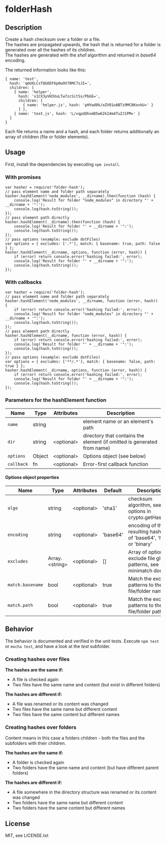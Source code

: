 ﻿# folderHash 

## Description 
Create a hash checksum over a folder or a file.  
The hashes are propagated upwards, the hash that is returned for a folder is generated over all the hashes of its children.  
The hashes are generated with the _sha1_ algorithm and returned in _base64_ encoding.

The returned information looks like this:

    { name: 'test', 
      hash: 'qmUXLCsTQGOEF6p0w9V78MC7sJI=',
      children: [
        { name: 'helper', 
          hash: 'x1CX3yVH3UuLTw7zcSitSs/PbGE=',
          children: [
            { name: 'helper.js', hash: 'pHYwd8k/oZV01oABTz9MC8KovkU=' }
          ] },
        { name: 'test.js', hash: 'L/vqpdQhxmD5w62k24m4TuZJ1PM=' }
      ] 
    }

Each file returns a name and a hash, and each folder returns additionally an array of children (file or folder elements).  

## Usage 
First, install the dependencies by executing `npm install`.  

### With promises  

    var hasher = require('folder-hash');
    // pass element name and folder path separately
    hasher.hashElement('node_modules', __dirname).then(function (hash) {
        console.log('Result for folder "node_modules" in directory "' + __dirname + '":');
        console.log(hash.toString());
    });
    // pass element path directly
    hasher.hashElement(__dirname).then(function (hash) {
        console.log('Result for folder "' + __dirname + '":');
        console.log(hash.toString());
    });
    // pass options (example: exclude dotFiles)
    var options = { excludes: ['.*'], match: { basename: true, path: false } };
    hasher.hashElement(__dirname, options, function (error, hash)) {
        if (error) return console.error('hashing failed:', error);
        console.log('Result for folder "' + __dirname + '":');
        console.log(hash.toString());
    });


### With callbacks

    var hasher = require('folder-hash');
    // pass element name and folder path separately
    hasher.hashElement('node_modules', __dirname, function (error, hash)) {
        if (error) return console.error('hashing failed:', error);
        console.log('Result for folder "node_modules" in directory "' + __dirname + '":');
        console.log(hash.toString());
    });
    // pass element path directly
    hasher.hashElement(__dirname, function (error, hash)) {
        if (error) return console.error('hashing failed:', error);
        console.log('Result for folder "' + __dirname + '":');
        console.log(hash.toString());
    });
    // pass options (example: exclude dotFiles)
    var options = { excludes: ['**/.*'], match: { basename: false, path: true } };
    hasher.hashElement(__dirname, options, function (error, hash)) {
        if (error) return console.error('hashing failed:', error);
        console.log('Result for folder "' + __dirname + '":');
        console.log(hash.toString());
    });


### Parameters for the hashElement function

<table class="params">
    <thead>
        <tr>
            <th>Name</th>
            <th>Type</th>
            <th>Attributes</th>
            <th class="last">Description</th>
        </tr>
    </thead>
    <tbody>
        <tr>
            <td class="name"><code>name</code></td>
            <td class="type">
                <span class="param-type">string</span>
            </td>
            <td class="attributes">
            </td>
            <td class="description last">element name or an element's path</td>
        </tr>
        <tr>
            <td class="name"><code>dir</code></td>
            <td class="type">
                <span class="param-type">string</span>
            </td>
            <td class="attributes">
                &lt;optional&gt;<br>
            </td>
            <td class="description last">directory that contains the element (if omitted is generated from name)</td>
        </tr>
        <tr>
            <td class="name"><code>options</code></td>
            <td class="type">
                <span class="param-type">Object</span>
            </td>
            <td class="attributes">
                &lt;optional&gt;<br>
            </td>
            <td class="description last">
                Options object (see below)
            </td>
        </tr>
        <tr>
            <td class="name"><code>callback</code></td>
            <td class="type">
                <span class="param-type">fn</span>
            </td>
            <td class="attributes">
                &lt;optional&gt;<br>
            </td>
            <td class="description last">Error-first callback function</td>
        </tr>
    </tbody>
</table>

#### Options object properties
<table class="params">
    <thead>
        <tr>
            <th>Name</th>
            <th>Type</th>
            <th>Attributes</th>
            <th>Default</th>
            <th class="last">Description</th>
        </tr>
    </thead>
    <tbody>
        <tr>
            <td class="name"><code>algo</code></td>
            <td class="type">
                <span class="param-type">string</span>
            </td>
            <td class="attributes">
                &lt;optional&gt;<br>
            </td>
            <td class="default">
                'sha1'
            </td>
            <td class="description last">checksum algorithm, see options in crypto.getHashes()</td>
        </tr>
        <tr>
            <td class="name"><code>encoding</code></td>
            <td class="type">
                <span class="param-type">string</span>
            </td>
            <td class="attributes">
                &lt;optional&gt;<br>
            </td>
            <td class="default">
                'base64'
            </td>
            <td class="description last">encoding of the resulting hash. One of 'base64', 'hex' or 'binary'</td>
        </tr>
        <tr>
            <td class="name"><code>excludes</code></td>
            <td class="type">
                <span class="param-type">Array.&lt;string&gt;</span>
            </td>
            <td class="attributes">
                &lt;optional&gt;<br>
            </td>
            <td class="default">
                []
            </td>
            <td class="description last">Array of optional exclude file glob patterns, see minimatch doc</td>
        </tr>
        <tr>
            <td class="name"><code>match.basename</code></td>
            <td class="type">
                <span class="param-type">bool</span>
            </td>
            <td class="attributes">
                &lt;optional&gt;<br>
            </td>
            <td class="default">
                true
            </td>
            <td class="description last">Match the exclude patterns to the file/folder name</td>
        </tr>
        <tr>
            <td class="name"><code>match.path</code></td>
            <td class="type">
                <span class="param-type">bool</span>
            </td>
            <td class="attributes">
                &lt;optional&gt;<br>
            </td>
            <td class="default">
                true
            </td>
            <td class="description last">Match the exclude patterns to the file/folder path</td>
        </tr>
    </tbody>
</table>


## Behavior
The behavior is documented and verified in the unit tests. Execute `npm test` or `mocha test`, and have a look at the _test_ subfolder.  

### Creating hashes over files
**The hashes are the same if:**

- A file is checked again
- Two files have the same name and content (but exist in different folders)

**The hashes are different if:**

- A file was renamed or its content was changed
- Two files have the same name but different content
- Two files have the same content but different names

### Creating hashes over folders
Content means in this case a folders children - both the files and the subfolders with their children.

**The hashes are the same if:**

- A folder is checked again
- Two folders have the same name and content (but have different parent folders)

**The hashes are different if:**

- A file somewhere in the directory structure was renamed or its content was changed
- Two folders have the same name but different content
- Two folders have the same content but different names

## License
MIT, see LICENSE.txt